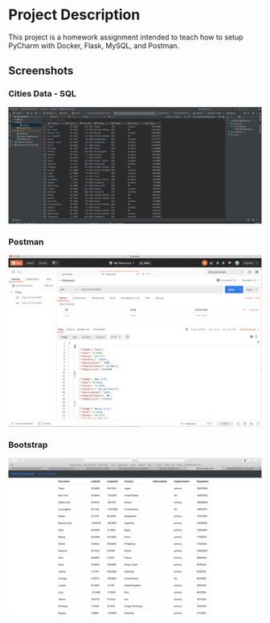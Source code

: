 # Project Description
This project is a homework assignment intended to teach how to setup PyCharm with Docker, Flask, MySQL, and Postman.

## Screenshots

### Cities Data - SQL
![citiesData](screenshots/citiesData.png)

### Postman
![Postman](screenshots/Postman.png)

### Bootstrap
![Bootstrap](screenshots/Bootstrap.png)